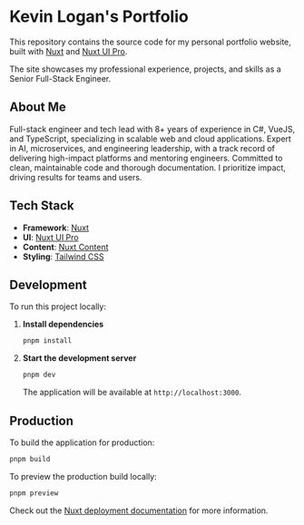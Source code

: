 # Kevin Logan's Portfolio

This repository contains the source code for my personal portfolio website, built with [Nuxt](https://nuxt.com/) and [Nuxt UI Pro](https://ui.nuxt.com/pro).

The site showcases my professional experience, projects, and skills as a Senior Full-Stack Engineer.

## About Me

Full-stack engineer and tech lead with 8+ years of experience in C#, VueJS, and TypeScript, specializing in scalable web and cloud applications. Expert in AI, microservices, and engineering leadership, with a track record of delivering high-impact platforms and mentoring engineers. Committed to clean, maintainable code and thorough documentation. I prioritize impact, driving results for teams and users.

## Tech Stack

- **Framework**: [Nuxt](https://nuxt.com/)
- **UI**: [Nuxt UI Pro](https://ui.nuxt.com/pro)
- **Content**: [Nuxt Content](https://content.nuxt.com/)
- **Styling**: [Tailwind CSS](https://tailwindcss.com/)

## Development

To run this project locally:

1. **Install dependencies**

   ```bash
   pnpm install
   ```

2. **Start the development server**

   ```bash
   pnpm dev
   ```

   The application will be available at `http://localhost:3000`.

## Production

To build the application for production:

```bash
pnpm build
```

To preview the production build locally:

```bash
pnpm preview
```

Check out the [Nuxt deployment documentation](https://nuxt.com/docs/getting-started/deployment) for more information.
